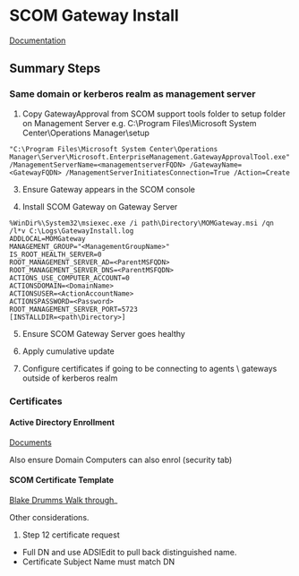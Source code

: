 # SCOM Gateway Install

[Documentation](https://learn.microsoft.com/en-us/system-center/scom/deploy-install-gateway-server?view=sc-om-2022&tabs=InstallGatewayServer)

## Summary Steps
### Same domain or kerberos realm as management server
1. Copy GatewayApproval from SCOM support tools folder to setup folder on Management Server e.g. C:\Program Files\Microsoft System Center\Operations Manager\setup

```
"C:\Program Files\Microsoft System Center\Operations Manager\Server\Microsoft.EnterpriseManagement.GatewayApprovalTool.exe" /ManagementServerName=<managementserverFQDN> /GatewayName=<GatewayFQDN> /ManagementServerInitiatesConnection=True /Action=Create
```

3. Ensure Gateway appears in the SCOM console

4. Install SCOM Gateway on Gateway Server

```
%WinDir%\System32\msiexec.exe /i path\Directory\MOMGateway.msi /qn /l*v C:\Logs\GatewayInstall.log
ADDLOCAL=MOMGateway
MANAGEMENT_GROUP="<ManagementGroupName>"
IS_ROOT_HEALTH_SERVER=0
ROOT_MANAGEMENT_SERVER_AD=<ParentMSFQDN>
ROOT_MANAGEMENT_SERVER_DNS=<ParentMSFQDN>
ACTIONS_USE_COMPUTER_ACCOUNT=0
ACTIONSDOMAIN=<DomainName>
ACTIONSUSER=<ActionAccountName>
ACTIONSPASSWORD=<Password>
ROOT_MANAGEMENT_SERVER_PORT=5723
[INSTALLDIR=<path\Directory>]
```

5. Ensure SCOM Gateway Server goes healthy

6. Apply cumulative update

7. Configure certificates if going to be connecting to agents \ gateways outside of kerberos realm

### Certificates
#### Active Directory Enrollment
[Documents](https://docs.cyberark.com/Idaptive/Latest/en/Content/CoreServices/Connector/UserComputerCerts.htm?TocPath=Administrator%7CConfigure%20MFA%7CManage%20AD%20certificates%20in%20devices%7C_____1#:~:text=To%20enable%20the%20Certificate%20enrollment%20policy%20for%20user%20certificates%20expand,Click%20OK)

Also ensure Domain Computers can also enrol (security tab)

#### SCOM Certificate Template
[Blake Drumms Walk through](https://blakedrumm.com/blog/create-operations-manager-certificate-template/)_

Other considerations.
1. Step 12 certificate request
- Full DN and use ADSIEdit to pull back distinguished name.
- Certificate Subject Name must match DN
